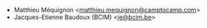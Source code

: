 - Matthieu Méquignon \<<matthieu.mequignon@camptocamp.com>\>
- Jacques-Etienne Baudoux (BCIM) \<<je@bcim.be>\>

